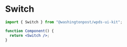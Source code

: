 # Switch

```jsx
import { Switch } from "@washingtonpost/wpds-ui-kit";

function Component() {
  return <Switch />;
}
```
